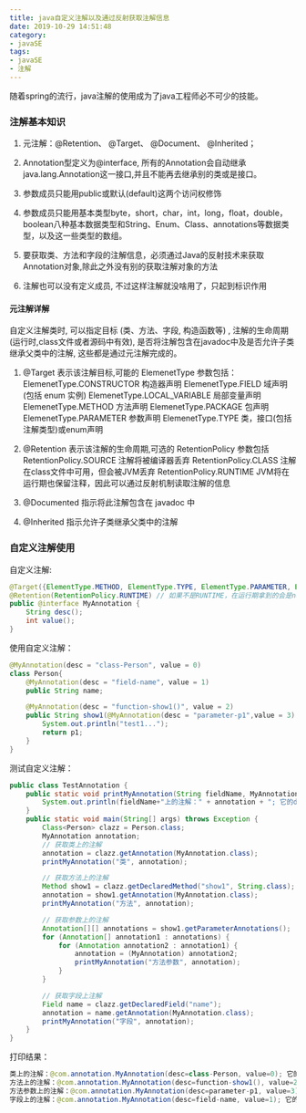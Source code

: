```yaml
---
title: java自定义注解以及通过反射获取注解信息
date: 2019-10-29 14:51:48
category:
- javaSE
tags:
- javaSE
- 注解
---
```


随着spring的流行，java注解的使用成为了java工程师必不可少的技能。

<!--more-->

### 注解基本知识

1. 元注解：@Retention、 @Target、 @Document、 @Inherited；

2. Annotation型定义为@interface, 所有的Annotation会自动继承java.lang.Annotation这一接口,并且不能再去继承别的类或是接口。

3. 参数成员只能用public或默认(default)这两个访问权修饰

4. 参数成员只能用基本类型byte，short，char，int，long，float，double，boolean八种基本数据类型和String、Enum、Class、annotations等数据类型，以及这一些类型的数组。

5. 要获取类、方法和字段的注解信息，必须通过Java的反射技术来获取 Annotation对象,除此之外没有别的获取注解对象的方法

6. 注解也可以没有定义成员, 不过这样注解就没啥用了，只起到标识作用

#### 元注解详解
自定义注解类时, 可以指定目标 (类、方法、字段, 构造函数等) , 注解的生命周期(运行时,class文件或者源码中有效), 是否将注解包含在javadoc中及是否允许子类继承父类中的注解, 这些都是通过元注解完成的。

1. @Target 表示该注解目标,可能的 ElemenetType 参数包括：
	ElemenetType.CONSTRUCTOR 构造器声明
	ElemenetType.FIELD 域声明(包括 enum 实例)
	ElemenetType.LOCAL_VARIABLE 局部变量声明
	ElemenetType.METHOD 方法声明
	ElemenetType.PACKAGE 包声明
	ElemenetType.PARAMETER 参数声明
	ElemenetType.TYPE 类，接口(包括注解类型)或enum声明

2. @Retention 表示该注解的生命周期,可选的 RetentionPolicy 参数包括
	RetentionPolicy.SOURCE 注解将被编译器丢弃
	RetentionPolicy.CLASS 注解在class文件中可用，但会被JVM丢弃
	RetentionPolicy.RUNTIME JVM将在运行期也保留注释，因此可以通过反射机制读取注解的信息

3. @Documented 指示将此注解包含在 javadoc 中

4. @Inherited 指示允许子类继承父类中的注解


### 自定义注解使用

自定义注解:
```java
@Target({ElementType.METHOD, ElementType.TYPE, ElementType.PARAMETER, ElementType.FIELD})
@Retention(RetentionPolicy.RUNTIME) // 如果不是RUNTIME，在运行期拿到的会是null
public @interface MyAnnotation {
    String desc();
    int value();
}
```

使用自定义注解：
```java
@MyAnnotation(desc = "class-Person", value = 0)
class Person{
    @MyAnnotation(desc = "field-name", value = 1)
    public String name;

    @MyAnnotation(desc = "function-show1()", value = 2)
    public String show1(@MyAnnotation(desc = "parameter-p1",value = 3) String p1){
        System.out.println("test1...");
        return p1;
    }
}
```
测试自定义注解：
```java
public class TestAnnotation {
    public static void printMyAnnotation(String fieldName, MyAnnotation annotation){
        System.out.println(fieldName+"上的注解：" + annotation + "; 它的desc："+annotation.desc()+"; 它的value:"+annotation.value());
    }
    public static void main(String[] args) throws Exception {
        Class<Person> clazz = Person.class;
        MyAnnotation annotation;
        // 获取类上的注解
        annotation = clazz.getAnnotation(MyAnnotation.class);
        printMyAnnotation("类", annotation);

        // 获取方法上的注解
        Method show1 = clazz.getDeclaredMethod("show1", String.class);
        annotation = show1.getAnnotation(MyAnnotation.class);
        printMyAnnotation("方法", annotation);

        // 获取参数上的注解
        Annotation[][] annotations = show1.getParameterAnnotations();
        for (Annotation[] annotation1 : annotations) {
            for (Annotation annotation2 : annotation1) {
                annotation = (MyAnnotation) annotation2;
                printMyAnnotation("方法参数", annotation);
            }
        }

        // 获取字段上注解
        Field name = clazz.getDeclaredField("name");
        annotation = name.getAnnotation(MyAnnotation.class);
        printMyAnnotation("字段", annotation);
    }
}
```
打印结果：
```java
类上的注解：@com.annotation.MyAnnotation(desc=class-Person, value=0); 它的desc：class-Person; 它的value:0
方法上的注解：@com.annotation.MyAnnotation(desc=function-show1(), value=2); 它的desc：function-show1(); 它的value:2
方法参数上的注解：@com.annotation.MyAnnotation(desc=parameter-p1, value=3); 它的desc：parameter-p1; 它的value:3
字段上的注解：@com.annotation.MyAnnotation(desc=field-name, value=1); 它的desc：field-name; 它的value:1
```


